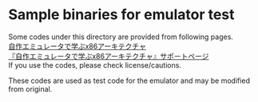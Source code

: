 # Sample binaries for emulator test
Some codes under this directory are provided from following pages.  
[自作エミュレータで学ぶx86アーキテクチャ](https://book.mynavi.jp/ec/products/detail/id=41347)  
[『自作エミュレータで学ぶx86アーキテクチャ』サポートページ](https://book.mynavi.jp/support/bookmook/x86/)  
If you use the codes, please check license/cautions.  

These codes are used as test code for the emulator and may be modified from original.

